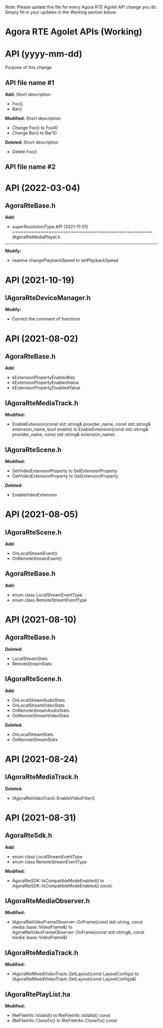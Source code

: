 Note: Please update this file for every Agora RTE Agolet API change you do. Simply fill in
your updates in the Working section below.


Agora RTE Agolet APIs (Working)
==================================================

API (yyyy-mm-dd)
==================================================
Purpose of this change

API file name #1
-------------
**Add:**
Short description
- Foo()
- Bar()

**Modified:**
Short description
- Change Foo() to Foo1()
- Change Bar() to Bar1()

**Deleted:**
Short description
- Delete Foo()

API file name #2
-------------

API (2022-03-04)
==================================================
AgoraRteBase.h
-------------
**Add:**
- superResolutionType
API (2021-11-01)
==================================================
IAgoraRteMediaPlayer.h
-------------
**Modify:**
-  reanme changePlaybackSpeed to setPlaybackSpeed




API (2021-10-19)
==================================================
IAgoraRteDeviceManager.h
-------------
**Modify:**
- Correct the comment of functions

API (2021-08-02)
==================================================
AgoraRteBase.h
-------------
**Add:**
- kExtensionPropertyEnabledKey
- kExtensionPropertyEnabledValue
- kExtensionPropertyDisabledValue

IAgoraRteMediaTrack.h
-------------
**Modified:**
- EnableExtension(const std::string& provider_name, const std::string& extension_name, bool enable) to EnableExtension(const std::string& provider_name, const std::string& extension_name)

IAgoraRteScene.h
-------------
**Modified:**
- SetVideoExtensionProperty to SetExtensionProperty
- GetVideoExtensionProperty to GetExtensionProperty

**Deleted:**
- EnableVideoExtension

API (2021-08-05)
==================================================
IAgoraRteScene.h
-------------
**Add:**
- OnLocalStreamEvent()
- OnRemoteStreamEvent()

AgoraRteBase.h
-------------
**Add:**
- enum class LocalStreamEventType
- enum class RemoteStreamEventType


API (2021-08-10)
==================================================
AgoraRteBase.h
-------------
**Deleted:**
- LocalStreamStats
- RemoteStreamStats

IAgoraRteScene.h
-------------
**Add:**
- OnLocalStreamAudioStats
- OnLocalStreamVideoStats
- OnRemoteStreamAudioStats
- OnRemoteStreamVideoStats

**Deleted:**
- OnLocalStreamStats
- OnRemoteStreamStats

API (2021-08-24)
==================================================
IAgoraRteMediaTrack.h
-------------
**Deleted:**
- IAgoraRteVideoTrack::EnableVideoFilter()

API (2021-08-31)
==================================================
AgoraRteSdk.h
-------------
**Add:**
- enum class LocalStreamEventType
- enum class RemoteStreamEventType

**Modified:**
- AgoraRteSDK::IsCompatibleModeEnabled() to AgoraRteSDK::IsCompatibleModeEnabled() const;

IAgoraRteMediaObserver.h
-------------
**Modified:**
- IAgoraRteVideoFrameObserver::OnFrame(const std::string, const media::base::VideoFrame&) to AgoraRteVideoFrameObserver::OnFrame(const std::string&, const media::base::VideoFrame&)

IAgoraRteMediaTrack.h
-------------
**Modified:**
- IAgoraRteMixedVideoTrack::SetLayout(const LayoutConfigs) to IAgoraRteMixedVideoTrack::SetLayout(const LayoutConfigs&)

IAgoraRtePlayList.ha
-------------
**Modified:**
- RteFileInfo::IsValid() to RteFileInfo::IsValid() const
- RteFileInfo::CloneTo() to RteFileInfo::CloneTo() const
